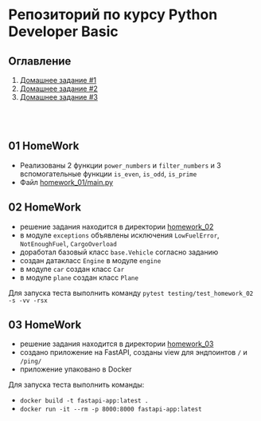 # Репозиторий по курсу Python Developer Basic

## Оглавление
1. [Домашнее задание #1](#01-homework)
2. [Домашнее задание #2](#02-homework)
3. [Домашнее задание #3](#03-homework)

<br><br>

## 01 HomeWork
- Реализованы 2 функции `power_numbers` и `filter_numbers` и 3 вспомогательные функции `is_even`, `is_odd`, `is_prime`
- Файл [homework_01/main.py](homework_01/main.py)

## 02 HomeWork
- решение задания находится в директории [homework_02](homework_02)
- в модуле `exceptions` объявлены исключения `LowFuelError`, `NotEnoughFuel`, `CargoOverload`
- доработал базовый класс `base.Vehicle` согласно заданию
- создан датакласс `Engine` в модуле `engine`
- в модуле `car` создан класс `Car`
- в модуле `plane` создан класс `Plane`

Для запуска теста выполнить команду `pytest testing/test_homework_02 -s -vv -rsx`

## 03 HomeWork
- решение задания находится в директории [homework_03](homework_03)
- создано приложение на FastAPI, созданы view для эндпоинтов `/` и `/ping/`
- приложение упаковано в Docker

Для запуска теста выполнить команды: 
- `docker build -t fastapi-app:latest .`
- `docker run -it --rm -p 8000:8000 fastapi-app:latest`
